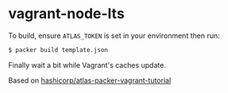 # vagrant-node-lts

To build, ensure `ATLAS_TOKEN` is set in your environment then run:

```sh
$ packer build template.json
```

Finally wait a bit while Vagrant's caches update.

Based on [hashicorp/atlas-packer-vagrant-tutorial](https://github.com/hashicorp/atlas-packer-vagrant-tutorial)
